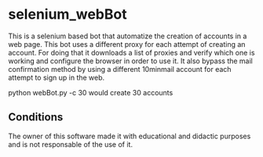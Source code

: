 # selenium_webBot
This is a selenium based bot that automatize the creation of accounts in a web page.
This bot uses a different proxy for each attempt of creating an account. For doing that it downloads a list of proxies and verify which one is working and configure the browser in order to use it.
It also bypass the mail confirmation method by using a different 10minmail account for each attempt to sign up in the web.

python webBot.py -c 30 would create 30 accounts



## Conditions
The owner of this software made it with educational and didactic purposes and is not responsable of the use of it.
